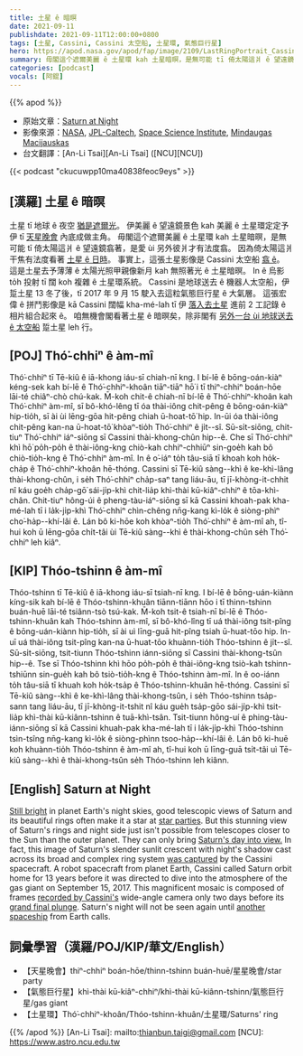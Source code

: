 ```yaml
---
title: 土星 ê 暗暝
date: 2021-09-11
publishdate: 2021-09-11T12:00:00+0800
tags: [土星, Cassini, Cassini 太空船, 土星環, 氣態巨行星]
hero: https://apod.nasa.gov/apod/fap/image/2109/LastRingPortrait_Cassini_1080.jpg
summary: 毋閣這个遮爾美麗 ê 土星環 kah 土星暗暝，是無可能 tī 倚太陽這爿 ê 望遠鏡翕著，是愛 ùi 另外彼爿才有法度翕。
categories: [podcast]
vocals: [阿錕]
---
```


{{% apod %}}

- 原始文章：[Saturn at Night](https://apod.nasa.gov/apod/ap210911.html)
- 影像來源：[NASA](https://www.nasa.gov/), [JPL-Caltech](http://www.jpl.nasa.gov), [Space Science Institute](http://www.spacescience.org/index.php), [Mindaugas Macijauskas](https://plus.google.com/+MindaugasMacijauskas)
- 台文翻譯：[An-Li Tsai][An-Li Tsai] ([NCU][NCU])

{{< podcast "ckucuwpp10ma40838feoc9eys" >}}

## [漢羅] 土星 ê 暗暝
土星 tī 地球 ê 夜空 [猶是遮爾光][Still bright]。
伊美麗 ê 望遠鏡景色 kah 美麗 ê 土星環定定予伊 tī [天星晚會][star parties] 內底成做主角。
毋閣這个遮爾美麗 ê 土星環 kah 土星暗暝，是無可能 tī 倚太陽這爿 ê 望遠鏡翕著，是愛 ùi 另外彼爿才有法度翕。
因為倚太陽這爿干焦有法度看著 [土星 ê 日時][Saturn's day into view.]。
事實上，這張土星影像是 Cassini 太空船 [翕 ê][was captured]。
這是土星去予薄薄 ê 太陽光照甲親像新月 kah 無照著光 ê 土星暗暝。
In ê 烏影 to̍h 投射 tī 闊 koh 複雜 ê 土星環系統。
Cassini 是地球送去 ê 機器人太空船，伊踅土星 13 冬了後，tī 2017 年 9 月 15 駛入去這粒氣態巨行星 ê 大氣層。
這張宏偉 ê 拼鬥影像是 kā Cassini 闊幅 kha-mé-lah tī 伊 [落入去土星][grand final plunge] 進前 2 工記錄 ê 相片組合起來 ê。
咱無機會閣看著土星 ê 暗暝矣，除非閣有 [另外一台 ùi 地球送去 ê 太空船][another spaceship] 踅土星 leh 行。

## [POJ] Thó͘-chhiⁿ ê àm-mî
Thó͘-chhiⁿ tī Tē-kiû ê iā-khong iáu-sī chiah-nī kng.
I bí-lē ê bōng-oán-kiàⁿ kéng-sek kah bí-lē ê Thó͘-chhiⁿ-khoân tiāⁿ-tiāⁿ hō͘ i tī thiⁿ-chhiⁿ boán-hōe lāi-té chiâⁿ-chò chú-kak.
M̄-koh chit-ê chiah-nī bí-lē ê Thó͘-chhiⁿ-khoân kah Thó͘-chhiⁿ àm-mî, sī bô-khó-lêng tī óa thài-iông chit-pêng ê bōng-oán-kiàⁿ hip-tio̍h, sī ài ùi lēng-gōa hit-pêng chiah ū-hoat-tō͘ hip.
In-ūi óa thài-iông chit-pêng kan-na ū-hoat-tō͘ khòaⁿ-tio̍h Thó͘-chhiⁿ ê ji̍t--sî.
Sū-si̍t-siōng, chit-tiuⁿ Thó͘-chhiⁿ iáⁿ-siōng sī Cassini thài-khong-chûn hip--ê.
Che sī Thó͘-chhiⁿ khì hō͘ po̍h-po̍h ê thài-iông-kng chiò-kah chhiⁿ-chhiūⁿ sin-goe̍h kah bô chiò-tio̍h-kng ê Thó͘-chhiⁿ àm-mî.
In ê o͘-iáⁿ to̍h tâu-siā tī khoah koh ho̍k-cha̍p ê Thó͘-chhiⁿ-khoân hē-thóng.
Cassini sī Tē-kiû sàng--khì ê ke-khì-lâng thài-khong-chûn, i se̍h Thó͘-chhiⁿ cha̍p-saⁿ tang liáu-āu, tī jī-khòng-it-chhit nî káu goe̍h cha̍p-gō͘ sái-ji̍p-khì chit-lia̍p khì-thài kū-kiâⁿ-chhiⁿ ê tōa-khì-chân.
Chit-tiuⁿ hông-úi ê pheng-tàu-iáⁿ-siōng sī kā Cassini khoah-pak kha-mé-lah tī i la̍k-ji̍p-khì Thó͘-chhiⁿ chìn-chêng nn̄g-kang kì-lo̍k ê siòng-phìⁿ cho͘-ha̍p--khí-lâi ê.
Lán bô ki-hōe koh khòaⁿ-tio̍h Thó͘-chhiⁿ ê àm-mî ah, tî-hui koh ū lēng-gōa chi̍t-tâi ùi Tē-kiû sàng--khì ê thài-khong-chûn se̍h Thó͘-chhiⁿ leh kiâⁿ.

## [KIP] Thóo-tshinn ê àm-mî
Thóo-tshinn tī Tē-kiû ê iā-khong iáu-sī tsiah-nī kng.
I bí-lē ê bōng-uán-kiànn kíng-sik kah bí-lē ê Thóo-tshinn-khuân tiānn-tiānn hōo i tī thinn-tshinn buán-huē lāi-té tsiânn-tsò tsú-kak.
M̄-koh tsit-ê tsiah-nī bí-lē ê Thóo-tshinn-khuân kah Thóo-tshinn àm-mî, sī bô-khó-lîng tī uá thài-iông tsit-pîng ê bōng-uán-kiànn hip-tio̍h, sī ài uì līng-guā hit-pîng tsiah ū-huat-tōo hip.
In-uī uá thài-iông tsit-pîng kan-na ū-huat-tōo khuànn-tio̍h Thóo-tshinn ê ji̍t--sî.
Sū-si̍t-siōng, tsit-tiunn Thóo-tshinn iánn-siōng sī Cassini thài-khong-tsûn hip--ê.
Tse sī Thóo-tshinn khì hōo po̍h-po̍h ê thài-iông-kng tsiò-kah tshinn-tshiūnn sin-gue̍h kah bô tsiò-tio̍h-kng ê Thóo-tshinn àm-mî.
In ê oo-iánn to̍h tâu-siā tī khuah koh ho̍k-tsa̍p ê Thóo-tshinn-khuân hē-thóng.
Cassini sī Tē-kiû sàng--khì ê ke-khì-lâng thài-khong-tsûn, i se̍h Thóo-tshinn tsa̍p-sann tang liáu-āu, tī jī-khòng-it-tshit nî káu gue̍h tsa̍p-gōo sái-ji̍p-khì tsit-lia̍p khì-thài kū-kiânn-tshinn ê tuā-khì-tsân.
Tsit-tiunn hông-uí ê phing-tàu-iánn-siōng sī kā Cassini khuah-pak kha-mé-lah tī i la̍k-ji̍p-khì Thóo-tshinn tsìn-tsîng nn̄g-kang kì-lo̍k ê siòng-phìnn tsoo-ha̍p--khí-lâi ê.
Lán bô ki-huē koh khuànn-tio̍h Thóo-tshinn ê àm-mî ah, tî-hui koh ū līng-guā tsi̍t-tâi uì Tē-kiû sàng--khì ê thài-khong-tsûn se̍h Thóo-tshinn leh kiânn.

## [English] Saturn at Night
[Still bright][Still bright] in planet Earth's night skies, good telescopic views of Saturn and its beautiful rings often make it a star at [star parties][star parties].
But this stunning view of Saturn's rings and night side just isn't possible from telescopes closer to the Sun than the outer planet.
They can only bring [Saturn's day into view.][Saturn's day into view.]
In fact, this image of Saturn's slender sunlit crescent with night's shadow cast across its broad and complex ring system [was captured][was captured] by the Cassini spacecraft.
A robot spacecraft from planet Earth, Cassini called Saturn orbit home for 13 years before it was directed to dive into the atmosphere of the gas giant on September 15, 2017.
This magnificent mosaic is composed of frames [recorded by Cassini's][recorded by Cassini's] wide-angle camera only two days before its [grand final plunge][grand final plunge].
Saturn's night will not be seen again until [another spaceship][another spaceship] from Earth calls.

## 詞彙學習（漢羅/POJ/KIP/華文/English）
- 【天星晚會】thiⁿ-chhiⁿ boán-hōe/thinn-tshinn buán-huē/星星晚會/star party
- 【氣態巨行星】khì-thài kū-kiâⁿ-chhiⁿ/khì-thài kū-kiânn-tshinn/氣態巨行星/gas giant
- 【土星環】Thó͘-chhiⁿ-khoân/Thóo-tshinn-khuân/土星環/Saturns' ring


{{% /apod %}}
[An-Li Tsai]: mailto:thianbun.taigi@gmail.com
[NCU]: https://www.astro.ncu.edu.tw

[copyright]: https://apod.nasa.gov/apod/fap/lib/about_apod.html#srapply

[Still bright]:https://earthsky.org/brightest-stars/solitary-fomalhaut-guards-the-southern-sky/
[star parties]:https://nightsky.jpl.nasa.gov/clubs-and-events.cfm
[Saturn's day into view.]:https://spacetelescope.org/news/heic1917/
[was captured]:https://apod.nasa.gov/apod/ap170926.html
[recorded by Cassini's]:https://photojournal.jpl.nasa.gov/catalog/PIA17218
[grand final plunge]:https://solarsystem.nasa.gov/missions/cassini/the-journey/the-grand-finale/
[another spaceship]:https://www.nasa.gov/press-release/nasas-dragonfly-will-fly-around-titan-looking-for-origins-signs-of-life
